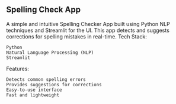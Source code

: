 ## Spelling Check App

A simple and intuitive Spelling Checker App built using Python NLP techniques and Streamlit for the UI. This app detects and suggests corrections for spelling mistakes in real-time.
Tech Stack:

    Python
    Natural Language Processing (NLP)
    Streamlit

Features:

    Detects common spelling errors
    Provides suggestions for corrections
    Easy-to-use interface
    Fast and lightweight

